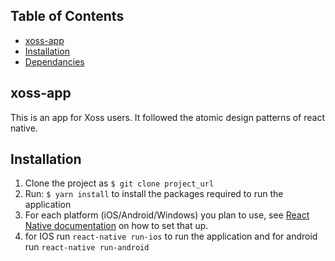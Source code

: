 
## Table of Contents
- [xoss-app](#xoss-app)
- [Installation](#installation)
- [Dependancies](#Dependancies)



## xoss-app

This is an app for Xoss users. It followed the atomic design patterns of react native.

## Installation

1. Clone the project as `$ git clone project_url` 
2. Run: `$ yarn install` to install the packages required to run the application
3. For each platform (iOS/Android/Windows) you plan to use, see [React Native documentation](http://facebook.github.io/react-native/docs/getting-started) on how to set that up.
4. for IOS run `react-native run-ios` to run the application and for android run `react-native run-android`